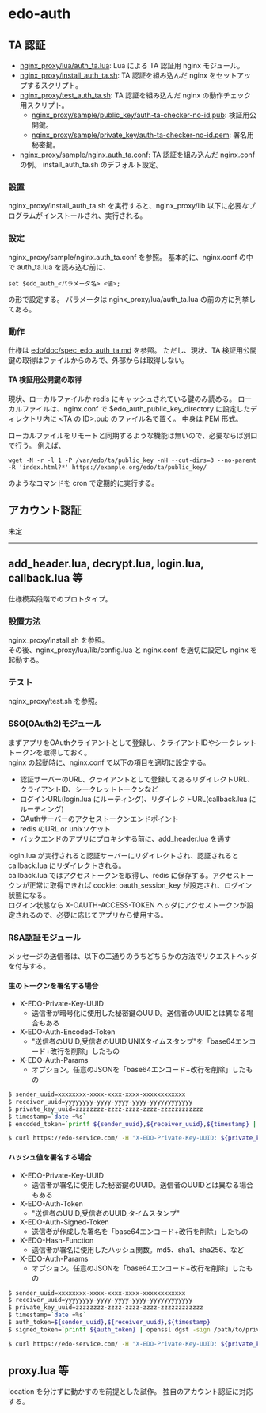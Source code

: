 edo-auth
=======


TA 認証
---

+ [nginx_proxy/lua/auth_ta.lua](nginx_proxy/lua/auth_ta.lua): Lua による TA 認証用 nginx モジュール。
+ [nginx_proxy/install_auth_ta.sh](nginx_proxy/install_auth_ta.sh): TA 認証を組み込んだ nginx をセットアップするスクリプト。
+ [nginx_proxy/test_auth_ta.sh](nginx_proxy/test_auth_ta.sh): TA 認証を組み込んだ nginx の動作チェック用スクリプト。
    + [nginx_proxy/sample/public_key/auth-ta-checker-no-id.pub](nginx_proxy/sample/public_key/auth-ta-checker-no-id.pub): 検証用公開鍵。
    + [nginx_proxy/sample/private_key/auth-ta-checker-no-id.pem](nginx_proxy/sample/private_key/auth-ta-checker-no-id.pem): 署名用秘密鍵。
+ [nginx_proxy/sample/nginx.auth_ta.conf](nginx_proxy/sample/nginx.auth_ta.conf): TA 認証を組み込んだ nginx.conf の例。
  install_auth_ta.sh のデフォルト設定。


### 設置
nginx_proxy/install_auth_ta.sh を実行すると、nginx_proxy/lib 以下に必要なプログラムがインストールされ、実行される。


### 設定
nginx_proxy/sample/nginx.auth_ta.conf を参照。
基本的に、nginx.conf の中で auth_ta.lua を読み込む前に、

    set $edo_auth_<パラメータ名> <値>;

の形で設定する。
パラメータは nginx_proxy/lua/auth_ta.lua の前の方に列挙してある。

### 動作
仕様は [edo/doc/spec_edo_auth_ta.md](https://github.com/realglobe-Inc/edo/blob/development/doc/spec_edo_auth_ta.md) を参照。
ただし、現状、TA 検証用公開鍵の取得はファイルからのみで、外部からは取得しない。

#### TA 検証用公開鍵の取得
現状、ローカルファイルか redis にキャッシュされている鍵のみ読める。
ローカルファイルは、nginx.conf で $edo_auth_public_key_directory に設定したディレクトリ内に &lt;TA の ID&gt;.pub のファイル名で置く。
中身は PEM 形式。

ローカルファイルをリモートと同期するような機能は無いので、必要ならば別口で行う。
例えば、

    wget -N -r -l 1 -P /var/edo/ta/public_key -nH --cut-dirs=3 --no-parent -R 'index.html?*' https://example.org/edo/ta/public_key/

のようなコマンドを cron で定期的に実行する。


アカウント認証
---
未定


---


add_header.lua, decrypt.lua, login.lua, callback.lua 等
---
仕様模索段階でのプロトタイプ。

### 設置方法

nginx_proxy/install.sh を参照。  
その後、nginx_proxy/lua/lib/config.lua と nginx.conf を適切に設定し nginx を起動する。  

### テスト

nginx_proxy/test.sh を参照。  

### SSO(OAuth2)モジュール

まずアプリをOAuthクライアントとして登録し、クライアントIDやシークレットトークンを取得しておく。  
nginx の起動時に、nginx.conf で以下の項目を適切に設定する。  

* 認証サーバーのURL、クライアントとして登録してあるリダイレクトURL、クライアントID、シークレットトークンなど  
* ログインURL(login.lua にルーティング)、リダイレクトURL(callback.lua にルーティング)  
* OAuthサーバーのアクセストークンエンドポイント  
* redis のURL or unixソケット  
* バックエンドのアプリにプロキシする前に、add_header.lua を通す  

login.lua が実行されると認証サーバーにリダイレクトされ、認証されると callback.lua にリダイレクトされる。  
callback.lua ではアクセストークンを取得し、redis に保存する。アクセストークンが正常に取得できれば cookie: oauth_session_key が設定され、ログイン状態になる。  
ログイン状態なら X-OAUTH-ACCESS-TOKEN ヘッダにアクセストークンが設定されるので、必要に応じてアプリから使用する。  

### RSA認証モジュール

メッセージの送信者は、以下の二通りのうちどちらかの方法でリクエストヘッダを付与する。  

#### 生のトークンを署名する場合

* X-EDO-Private-Key-UUID
  * 送信者が暗号化に使用した秘密鍵のUUID。送信者のUUIDとは異なる場合もある
* X-EDO-Auth-Encoded-Token
  * "送信者のUUID,受信者のUUID,UNIXタイムスタンプ"を「base64エンコード+改行を削除」したもの
* X-EDO-Auth-Params
  * オプション。任意のJSONを「base64エンコード+改行を削除」したもの

```sh
$ sender_uuid=xxxxxxxx-xxxx-xxxx-xxxx-xxxxxxxxxxxx
$ receiver_uuid=yyyyyyyy-yyyy-yyyy-yyyy-yyyyyyyyyyyy
$ private_key_uuid=zzzzzzzz-zzzz-zzzz-zzzz-zzzzzzzzzzzz
$ timestamp=`date +%s`
$ encoded_token=`printf ${sender_uuid},${receiver_uuid},${timestamp} | openssl rsautl -sign -inkey /path/to/private.key | openssl base64 | tr -d '\n'`

$ curl https://edo-service.com/ -H "X-EDO-Private-Key-UUID: ${private_key_uuid}" -H "X-EDO-Auth-Encoded-Token: ${encoded_token}" -H "X-EDO-Auth-Params: ..."
```

#### ハッシュ値を署名する場合

* X-EDO-Private-Key-UUID
  * 送信者が署名に使用した秘密鍵のUUID。送信者のUUIDとは異なる場合もある
* X-EDO-Auth-Token
  * "送信者のUUID,受信者のUUID,タイムスタンプ"
* X-EDO-Auth-Signed-Token
  * 送信者が作成した署名を「base64エンコード+改行を削除」したもの
* X-EDO-Hash-Function
  * 送信者が署名に使用したハッシュ関数。md5、sha1、sha256、など
* X-EDO-Auth-Params
  * オプション。任意のJSONを「base64エンコード+改行を削除」したもの

```sh
$ sender_uuid=xxxxxxxx-xxxx-xxxx-xxxx-xxxxxxxxxxxx
$ receiver_uuid=yyyyyyyy-yyyy-yyyy-yyyy-yyyyyyyyyyyy
$ private_key_uuid=zzzzzzzz-zzzz-zzzz-zzzz-zzzzzzzzzzzz
$ timestamp=`date +%s`
$ auth_token=${sender_uuid},${receiver_uuid},${timestamp}
$ signed_token=`printf ${auth_token} | openssl dgst -sign /path/to/private.key -sha256 | openssl base64 | tr -d '\n'`

$ curl https://edo-service.com/ -H "X-EDO-Private-Key-UUID: ${private_key_uuid}" -H "X-EDO-Auth-Token: ${auth_token}" -H "X-EDO-Auth-Signed-Token: ${signed_token}" -H "X-EDO-Hash-Function: sha256" -H "X-EDO-Auth-Params: ..."
```


proxy.lua 等
---
location を分けずに動かすのを前提とした試作。
独自のアカウント認証に対応する。